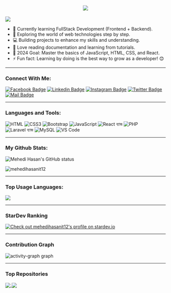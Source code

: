<h1 align="center">
  <a href="https://git.io/typing-svg">
    <img src="https://readme-typing-svg.herokuapp.com/?lines=Hello,+There!+👋;This+is+Mehedi+Hasan+Shis....;Nice+to+meet+you!&center=true&size=20">
  </a>
</h1>

![](https://komarev.com/ghpvc/?username=mehedihasanit12&color=brightgreen)

- 🔭 Currently learning FullStack Development (Frontend + Backend).
- 🌱 Exploring the world of web technologies step by step. 
- 💻 Building projects to enhance my skills and understanding. 
- 📰 Love reading documentation and learning from tutorials. 
- 🥅 2024 Goal: Master the basics of JavaScript, HTML, CSS, and React.
- ⚡ Fun fact: Learning by doing is the best way to grow as a developer! 😊


---

### Connect With Me:

[![Facebook Badge](https://img.shields.io/badge/Facebook-1877F2?style=for-the-badge&logo=facebook&logoColor=white)](https://www.facebook.com/mehedi.hasansis.9)
[![Linkedin Badge](https://img.shields.io/badge/LinkedIn-0077B5?style=for-the-badge&logo=linkedin&logoColor=white)](https://www.linkedin.com/in/mehedi-hasan-515b35221/) [![Instagram Badge](https://img.shields.io/badge/Instagram-E4405F?style=for-the-badge&logo=instagram&logoColor=white)](https://instagram.com)
[![Twitter Badge](https://img.shields.io/badge/Twitter-1DA1F2?style=for-the-badge&logo=twitter&logoColor=white)](https://twitter.com/Mehedihasanit1)
[![Mail Badge](https://img.shields.io/badge/Gmail-D14836?style=for-the-badge&logo=gmail&logoColor=white)](mailto:mehedihasanit12@gmail.com)

---

### Languages and Tools:

![HTML](https://img.shields.io/badge/HTML5-E34F26?style=flat-square&logo=html5&logoColor=white)
![CSS3](https://img.shields.io/badge/CSS3-1572B6?style=flat-square&logo=css3&logoColor=white)
![Bootstrap](https://img.shields.io/badge/Bootstrap-563D7C?style=flat-square&logo=bootstrap&logoColor=white)
![JavaScript](https://img.shields.io/badge/JavaScript-F7DF1E?style=flat-square&logo=javascript&logoColor=black)
<img src="https://img.shields.io/badge/React-61DAFB?style=flat-square&logo=react&logoColor=black" alt="React ব্যাজ">
![PHP](https://img.shields.io/badge/PHP-777BB4?style=flat-square&logo=php&logoColor=white)
<img src="https://img.shields.io/badge/Laravel-FF2D20?style=flat-square&logo=laravel&logoColor=white" alt="Laravel ব্যাজ">
![MySQL](https://img.shields.io/badge/MySQL-005C84?style=flat-square&logo=mysql&logoColor=white)
![VS Code](https://img.shields.io/badge/VisualStudio-2C2B30?style=flastic&logo=VisualStudioCode&logoColor=007ACC)


---

### My Github Stats:

<p>
  <img align="center" src="https://github-readme-stats.vercel.app/api?username=mehedihasanit12&show_icons=true&include_all_commits=true&theme=algolia&hide_border=true" alt="Mehedi Hasan's GitHub status" />
</p>
<p>
  <img align="center" src="https://github-readme-streak-stats.herokuapp.com/?user=mehedihasanit12&theme=algolia" alt="mehedihasanit12" />
</p>

---

### Top Usage Languages:

<img align="center" src="https://github-readme-stats.vercel.app/api/top-langs/?username=mehedihasanit12&layout=compact&theme=algolia&hide_border=true&&langs_count=10" />

---

### StarDev Ranking

<a href="https://stardev.io/developers/mehedihasanit12"><img alt="Check out mehedihasanit12's profile on stardev.io" src="https://stardev.io/developers/mehedihasanit12/badge/languages/global.svg" /></a>

---

### Contribution Graph

<img src="https://github-readme-activity-graph.vercel.app/graph?username=mehedihasanit12&radius=5&theme=monokai&area=true&order=5&hide_border=true&hide_title=false" alt="activity-graph graph"  />

---

### Top Repositories

<a href="https://github.com/mehedihasanit12/bootstrap-design-practice-01">
  <img align="center" src="https://github-readme-stats.vercel.app/api/pin/?username=mehedihasanit12&repo=bootstrap-design-practice-01&theme=algolia" />
</a>
<a href="https://github.com/mehedihasanit12/jubo-web-development-and-application">
  <img align="center" src="https://github-readme-stats.vercel.app/api/pin/?username=mehedihasanit12&repo=jubo-web-development-and-application&theme=algolia" />
</a>
